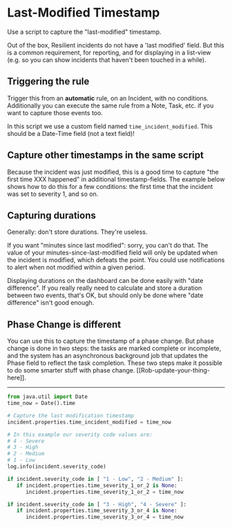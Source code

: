 # Last-Modified Timestamp

Use a script to capture the "last-modified" timestamp.

Out of the box, Resilient incidents do not have a 'last modified' field.  But this is a common requirement, for reporting, and for displaying in a list-view (e.g. so you can show incidents that haven't been touched in a while).

## Triggering the rule
Trigger this from an **automatic** rule, on an Incident, with no conditions.
Additionally you can execute the same rule from a Note, Task, etc. if you want to capture those events too.

In this script we use a custom field named `time_incident_modified`.  This should be a Date-Time field (not a text field)!

## Capture other timestamps in the same script
Because the incident was just modified, this is a good time to capture "the first time XXX happened" in additional timestamp-fields.  The example below shows how to do this for a few conditions:  the first time that the incident was set to severity 1, and so on.

## Capturing durations

Generally: don't store durations.  They're useless.

If you want "minutes since last modified": sorry, you can't do that.  The value of your minutes-since-last-modified field will only be updated when the incident is modified, which defeats the point.  You could use notifications to alert when not modified within a given period.

Displaying durations on the dashboard can be done easily with "date difference".  If you really really need to calculate and store a duration between two events, that's OK, but should only be done where "date difference" isn't good enough.


## Phase Change is different
You can use this to capture the timestamp of a phase change.  But phase change is done in two steps:  the tasks are marked complete or incomplete, and the system has an asynchronous background job that updates the Phase field to reflect the task completion.  These two steps make it possible to do some smarter stuff with phase change.  [[Rob-update-your-thing-here]].

---

```python
from java.util import Date
time_now = Date().time

# Capture the last modification timestamp
incident.properties.time_incident_modified = time_now

# In this example our severity code values are:
# 4 - Severe
# 3 - High
# 2 - Medium
# 1 - Low
log.info(incident.severity_code)

if incident.severity_code in [ "1 - Low", "2 - Medium" ]:
   if incident.properties.time_severity_1_or_2 is None:
      incident.properties.time_severity_1_or_2 = time_now

if incident.severity_code in [ "3 - High", "4 - Severe" ]:
   if incident.properties.time_severity_3_or_4 is None:
      incident.properties.time_severity_3_or_4 = time_now

```
